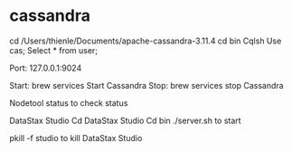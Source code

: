 # cassandra

cd /Users/thienle/Documents/apache-cassandra-3.11.4
cd bin
Cqlsh
Use cas;
Select * from user;

Port: 127.0.0.1:9024

Start: brew services Start Cassandra
Stop: brew services stop Cassandra

Nodetool status to check status 

DataStax Studio
Cd DataStax Studio
Cd bin
./server.sh to start

pkill -f studio to kill DataStax Studio
